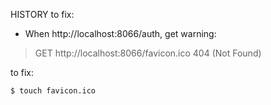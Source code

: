 HISTORY to fix:

- When http://localhost:8066/auth, get warning:
<blockquote>
  GET http://localhost:8066/favicon.ico 404 (Not Found)
</blockquote>    

to fix:

```shell script
$ touch favicon.ico
```
